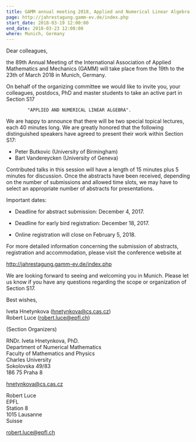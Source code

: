 ```yaml
---
title: GAMM annual meeting 2018, Applied and Numerical Linear Algebra
page: http://jahrestagung.gamm-ev.de/index.php
start_date: 2018-03-19 12:00:00
end_date: 2018-03-23 12:00:00
where: Munich, Germany
---
```



Dear colleagues,

the 89th Annual Meeting of the International Association of Applied
Mathematics and Mechanics (GAMM) will take place from the 19th to
the 23th of March 2018 in Munich, Germany.

On behalf of the organizing committee we would like to invite you,
your colleagues, postdocs, PhD and master students to take an active
part in Section S17

            "APPLIED AND NUMERICAL LINEAR ALGEBRA".

We are happy to announce that there will be two special topical
lectures, each 40 minutes long.  We are greatly honored that the
following distinguished speakers have agreed to present their work
within Section S17:

-  Peter Butkovic (University of Birmingham)
-  Bart Vandereycken (University of Geneva)

Contributed talks in this session will have a length of 15 minutes
plus 5 minutes for discussion. Once the abstracts have been received,
depending on the number of submissions and allowed time slots, we may
have to select an appropriate number of abstracts for presentations.

Important dates:

- Deadline for abstract submission: December 4, 2017.

- Deadline for early bird registration: December 18, 2017.

- Online registration will close on February 5, 2018.

For more detailed information concerning the submission of abstracts,
registration and accommodation, please visit the conference website at

<http://jahrestagung.gamm-ev.de/index.php>

We are looking forward to seeing and welcoming you in Munich. Please
let us know if you have any questions regarding the scope or
organization of Section S17.

Best wishes,

Iveta Hnetynkova (<hnetynkova@cs.cas.cz>)  
Robert Luce (<robert.luce@epfl.ch>)  

(Section Organizers)



RNDr. Iveta Hnetynkova, PhD.  
Department of Numerical Mathematics  
Faculty of Mathematics and Physics  
Charles University  
Sokolovska 49/83  
186 75 Praha 8  

<hnetynkova@cs.cas.cz>


Robert Luce  
EPFL  
Station 8  
1015 Lausanne  
Suisse  

<robert.luce@epfl.ch>